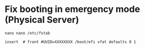 # Fix booting in emergency mode (Physical Server)
```
nano nano /etc/fstab
```

```
insert  # front #UUID=XXXXXXXX /boot/efi vfat defaults 0 1
```
